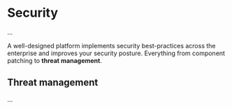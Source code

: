 # Security

...

A well-designed platform implements security best-practices across the enterprise and improves your security posture. Everything from component patching to **threat management**.

## Threat management

...